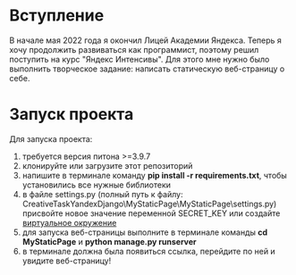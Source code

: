 <!DOCTYPE html>
<html lang="en">
<head>
    <meta charset="UTF-8">
    <meta http-equiv="X-UA-Compatible" content="IE=edge">
    <meta name="viewport" content="width=device-width, initial-scale=1.0">
</head>
<body>
  <h1> Вступление </h1>
  В начале мая 2022 года я окончил Лицей Академии Яндекса. Теперь я хочу продолжить развиваться как программист,
  поэтому решил поступить на курс "Яндекс Интенсивы". Для этого мне нужно было выполнить творческое задание: написать статическую веб-страницу о себе.
  <h1>Запуск проекта </h1> Для запуска проекта:
  <ol>
    <li>требуется версия питона >=3.9.7</li>
    <li>клонируйте или загрузите этот репозиторий</li>
    <li>напишите в терминале команду <strong>pip install -r requirements.txt</strong>, чтобы установились все нужные библиотеки</li>
    <li>в файле settings.py (полный путь к файлу: CreativeTaskYandexDjango\MyStaticPage\MyStaticPage\settings.py)
      присвойте новое значение переменной SECRET_KEY или создайте <a href="https://youtu.be/L9-I4NibguY">виртуальное окружение</a>
      </li>
    <li>для запуска веб-страницы выполните в терминале команды <strong>cd MyStaticPage</strong> и <strong>python manage.py runserver</strong>   </li>
    <li> в терминале должна была появиться ссылка, перейдите по ней и увидите веб-страницу!</li>
    
</body>
</html>
